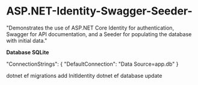 # ASP.NET-Identity-Swagger-Seeder-
"Demonstrates the use of ASP.NET Core Identity for authentication, Swagger for API documentation, and a Seeder for populating the database with initial data."

**Database SQLite**

"ConnectionStrings": {
  "DefaultConnection": "Data Source=app.db"
}

dotnet ef migrations add InitIdentity
dotnet ef database update


